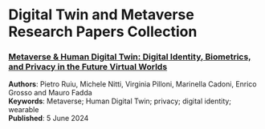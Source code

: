 # Digital Twin and Metaverse Research Papers Collection

### [Metaverse & Human Digital Twin: Digital Identity, Biometrics, and Privacy in the Future Virtual Worlds](https://www.mdpi.com/2414-4088/8/6/48)
<b>Authors</b>: Pietro Ruiu, Michele Nitti, Virginia Pilloni, Marinella Cadoni, Enrico Grosso and Mauro Fadda<br>
<b>Keywords</b>: Metaverse; Human Digital Twin; privacy; digital identity; wearable<br>
<b>Published</b>: 5 June 2024
